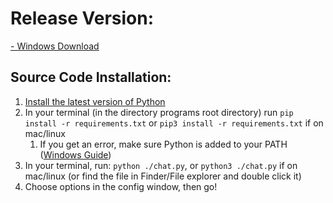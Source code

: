 # Release Version:

[- Windows Download](https://github.com/brianmatzelle/Chat.tv/releases/tag/alpha)


## **Source Code Installation:**

1. [Install the latest version of Python](https://www.python.org/downloads/)
3. In your terminal (in the directory programs root directory) run ``pip install -r requirements.txt`` or ``pip3 install -r requirements.txt`` if on mac/linux
   1. If you get an error, make sure Python is added to your PATH ([Windows Guide](https://builtin.com/software-engineering-perspectives/pip-command-not-found))
4. In your terminal, run: ``python ./chat.py``, or ``python3 ./chat.py`` if on mac/linux (or find the file in Finder/File explorer and double click it)
5. Choose options in the config window, then go!
